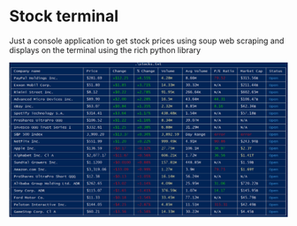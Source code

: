 # Stock terminal

Just a console application to get stock prices using soup web scraping and displays on the terminal using the rich python library

![Alt text](Capture.png)
